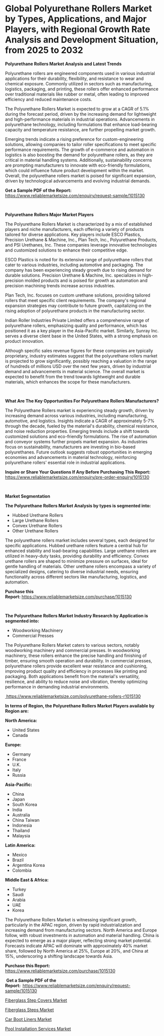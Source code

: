 <p><h1>Global Polyurethane Rollers Market by Types, Applications, and Major Players, with Regional Growth Rate Analysis and Development Situation, from 2025 to 2032</h1></p><p><strong>Polyurethane Rollers Market Analysis and Latest Trends</strong></p>
<p><p>Polyurethane rollers are engineered components used in various industrial applications for their durability, flexibility, and resistance to wear and chemical exposure. Commonly utilized in sectors such as manufacturing, logistics, packaging, and printing, these rollers offer enhanced performance over traditional materials like rubber or metal, often leading to improved efficiency and reduced maintenance costs. </p><p>The Polyurethane Rollers Market is expected to grow at a CAGR of 5.1% during the forecast period, driven by the increasing demand for lightweight and high-performance materials in industrial operations. Advancements in polyurethane technology, including formulations that enhance load-bearing capacity and temperature resistance, are further propelling market growth. </p><p>Emerging trends indicate a rising preference for custom-engineering solutions, allowing companies to tailor roller specifications to meet specific performance requirements. The growth of e-commerce and automation in logistics is also boosting the demand for polyurethane rollers, as they are critical in material handling systems. Additionally, sustainability concerns are prompting manufacturers to innovate with eco-friendly formulations, which could influence future product development within the market. Overall, the polyurethane rollers market is poised for significant expansion, driven by technological advancements and evolving industrial demands.</p></p>
<p><strong>Get a Sample PDF of the Report:&nbsp;</strong> <a href="https://www.reliablemarketsize.com/enquiry/request-sample/1015130?utm_campaign=2008&utm_medium=2&utm_source=Github&utm_content=ia&utm_term=06032025&utm_id=polyurethane-rollers">https://www.reliablemarketsize.com/enquiry/request-sample/1015130</a></p>
<p>&nbsp;</p>
<p><strong>Polyurethane Rollers Major Market Players</strong></p>
<p><p>The Polyurethane Rollers Market is characterized by a mix of established players and niche manufacturers, each offering a variety of products tailored for diverse applications. Key players include ESCO Plastics, Precision Urethane & Machine, Inc., Plan Tech, Inc., Polyurethane Products, and PSI Urethanes, Inc. These companies leverage innovative technologies and customized solutions to enhance their competitive edge.</p><p>ESCO Plastics is noted for its extensive range of polyurethane rollers that cater to various industries, including automotive and packaging. The company has been experiencing steady growth due to rising demand for durable solutions. Precision Urethane & Machine, Inc. specializes in high-precision molded products and is poised for growth as automation and precision machining trends increase across industries. </p><p>Plan Tech, Inc. focuses on custom urethane solutions, providing tailored rollers that meet specific client requirements. The company's regional expansion strategies may contribute to future growth, capitalizing on the rising adoption of polyurethane products in the manufacturing sector. </p><p>Indian Roller Industries Private Limited offers a comprehensive range of polyurethane rollers, emphasizing quality and performance, which has positioned it as a key player in the Asia-Pacific market. Similarly, Sunray Inc. serves a diverse client base in the United States, with a strong emphasis on product innovation.</p><p>Although specific sales revenue figures for these companies are typically proprietary, industry estimates suggest that the polyurethane rollers market is projected to grow significantly, possibly reaching a valuation in the range of hundreds of millions USD over the next few years, driven by industrial demand and advancements in material science. The overall market is expected to benefit from the trend towards lightweight and durable materials, which enhances the scope for these manufacturers.</p></p>
<p>&nbsp;</p>
<p><strong>What Are The Key Opportunities For Polyurethane Rollers Manufacturers?</strong></p>
<p><p>The Polyurethane Rollers market is experiencing steady growth, driven by increasing demand across various industries, including manufacturing, automotive, and logistics. Insights indicate a CAGR of approximately 5-7% through the decade, fueled by the material's durability, chemical resistance, and noise reduction properties. Emerging trends include a shift towards customized solutions and eco-friendly formulations. The rise of automation and conveyor systems further propels market expansion. As industries focus on sustainability, manufacturers are investing in bio-based polyurethanes. Future outlook suggests robust opportunities in emerging economies and advancements in material technology, reinforcing polyurethane rollers' essential role in industrial applications.</p></p>
<p><strong>Inquire or Share Your Questions If Any Before Purchasing This Report:</strong> <a href="https://www.reliablemarketsize.com/enquiry/pre-order-enquiry/1015130?utm_campaign=2008&utm_medium=2&utm_source=Github&utm_content=ia&utm_term=06032025&utm_id=polyurethane-rollers">https://www.reliablemarketsize.com/enquiry/pre-order-enquiry/1015130</a></p>
<p>&nbsp;</p>
<p><strong>Market Segmentation</strong></p>
<p><strong>The Polyurethane Rollers Market Analysis by types is segmented into:</strong></p>
<p><ul><li>Hubbed Urethane Rollers</li><li>Large Urethane Rollers</li><li>Convex Urethane Rollers</li><li>Other Urethane Rollers</li></ul></p>
<p><p>The polyurethane rollers market includes several types, each designed for specific applications. Hubbed urethane rollers feature a central hub for enhanced stability and load-bearing capabilities. Large urethane rollers are utilized in heavy-duty tasks, providing durability and efficiency. Convex urethane rollers are shaped to minimize pressure on surfaces, ideal for gentle handling of materials. Other urethane rollers encompass a variety of specialized designs, catering to diverse industrial needs, ensuring functionality across different sectors like manufacturing, logistics, and automation.</p></p>
<p><strong>Purchase this Report:&nbsp;</strong><a href="https://www.reliablemarketsize.com/purchase/1015130?utm_campaign=2008&utm_medium=2&utm_source=Github&utm_content=ia&utm_term=06032025&utm_id=polyurethane-rollers">https://www.reliablemarketsize.com/purchase/1015130</a></p>
<p>&nbsp;</p>
<p><strong>The Polyurethane Rollers Market Industry Research by Application is segmented into:</strong></p>
<p><ul><li>Woodworking Machinery</li><li>Commercial Presses</li></ul></p>
<p><p>The Polyurethane Rollers Market caters to various sectors, notably woodworking machinery and commercial presses. In woodworking machinery, these rollers enhance the precise handling and finishing of timber, ensuring smooth operation and durability. In commercial presses, polyurethane rollers provide excellent wear resistance and cushioning, improving product quality and efficiency in processes like printing and packaging. Both applications benefit from the material's versatility, resilience, and ability to reduce noise and vibration, thereby optimizing performance in demanding industrial environments.</p></p>
<p><a href="https://www.reliablemarketsize.com/polyurethane-rollers-r1015130?utm_campaign=2008&utm_medium=2&utm_source=Github&utm_content=ia&utm_term=06032025&utm_id=polyurethane-rollers">&nbsp;https://www.reliablemarketsize.com/polyurethane-rollers-r1015130</a></p>
<p><strong>In terms of Region, the Polyurethane Rollers Market Players available by Region are:</strong></p>
<p>
    <p> <strong> North America: </strong>
        <ul>
            <li>United States</li>
            <li>Canada</li>
        </ul>
        </p> 
    <p> <strong> Europe: </strong>
        <ul>
            <li>Germany</li>
            <li>France</li>
            <li>U.K.</li>
            <li>Italy</li>
            <li>Russia</li>
        </ul>
        </p> 
    <p> <strong> Asia-Pacific: </strong>
        <ul>
            <li>China</li>
            <li>Japan</li>
            <li>South Korea</li>
            <li>India</li>
            <li>Australia</li>
            <li>China Taiwan</li>
            <li>Indonesia</li>
            <li>Thailand</li>
            <li>Malaysia</li>
        </ul>
        </p> 
    <p> <strong> Latin America: </strong>
        <ul>
            <li>Mexico</li>
            <li>Brazil</li>
            <li>Argentina Korea</li>
            <li>Colombia</li>
        </ul>
        </p> 
    <p> <strong> Middle East & Africa: </strong>
        <ul>
            <li>Turkey</li>
            <li>Saudi</li>
            <li>Arabia</li>
            <li>UAE</li>
            <li>Korea</li>
        </ul>
    </p>
    </p>
<p><p>The Polyurethane Rollers Market is witnessing significant growth, particularly in the APAC region, driven by rapid industrialization and increasing demand from manufacturing sectors. North America and Europe follow, with robust investments in automation and material handling. China is expected to emerge as a major player, reflecting strong market potential. Forecasts indicate APAC will dominate with approximately 40% market share, followed by North America at 25%, Europe at 20%, and China at 15%, underscoring a shifting landscape towards Asia.</p></p>
<p><strong>Purchase this Report: </strong><a href="https://www.reliablemarketsize.com/purchase/1015130?utm_campaign=2008&utm_medium=2&utm_source=Github&utm_content=ia&utm_term=06032025&utm_id=polyurethane-rollers">https://www.reliablemarketsize.com/purchase/1015130</a></p>
<p>&nbsp;<strong>Get a Sample PDF of the Report:&nbsp;&nbsp;</strong><a href="https://www.reliablemarketsize.com/enquiry/request-sample/1015130?utm_campaign=2008&utm_medium=2&utm_source=Github&utm_content=ia&utm_term=06032025&utm_id=polyurethane-rollers">https://www.reliablemarketsize.com/enquiry/request-sample/1015130</a></p>
<p><strong></strong></p>
<p><p><a href="https://github.com/tyreinhssan/Market-Research-Report-List-1/blob/main/fiberglass-step-covers-market.md?utm_campaign=2008&utm_medium=2&utm_source=Github&utm_content=ia&utm_term=06032025&utm_id=polyurethane-rollers">Fiberglass Step Covers Market</a></p><p><a href="https://github.com/barlevsebako/Market-Research-Report-List-1/blob/main/fiberglass-steps-market.md?utm_campaign=2008&utm_medium=2&utm_source=Github&utm_content=ia&utm_term=06032025&utm_id=polyurethane-rollers">Fiberglass Steps Market</a></p><p><a href="https://github.com/aertsfecto0h/Market-Research-Report-List-1/blob/main/car-boot-liners-market.md?utm_campaign=2008&utm_medium=2&utm_source=Github&utm_content=ia&utm_term=06032025&utm_id=polyurethane-rollers">Car Boot Liners Market</a></p><p><a href="https://github.com/PeterParrish5/Market-Research-Report-List-7/blob/main/pool-installation-services-market.md?utm_campaign=2008&utm_medium=2&utm_source=Github&utm_content=ia&utm_term=06032025&utm_id=polyurethane-rollers">Pool Installation Services Market</a></p></p>